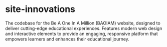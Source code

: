# site-innovations
The codebase for the Be A One In A Million (BAOIAM) website, designed to deliver cutting-edge educational experiences. Features modern web design and interactive elements to provide an engaging, responsive platform that empowers learners and enhances their educational journey.
